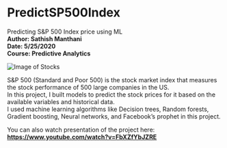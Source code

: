 # PredictSP500Index
 Predicting S&P 500 Index price using ML  
**Author: Sathish Manthani  
Date: 5/25/2020  
Course: Predictive Analytics**  

![Image of Stocks](https://moneyandmarkets.com/wp-content/uploads/2018/09/Stock-Market-Update-stocks4.jpg)

S&P 500 (Standard and Poor 500) is the stock market index that measures the stock performance of 500 large companies in the US.   
In this project, I built models to predict the stock prices for it based on the available variables and historical data.  
I used machine learning algorithms like Decision trees, Random forests, Gradient boosting, Neural networks, and Facebook’s prophet in this project.  

You can also watch presentation of the project here:  
**https://www.youtube.com/watch?v=FbXZfYbJZRE**
